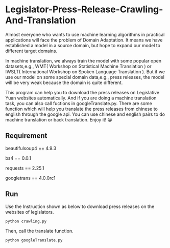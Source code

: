 # Legislator-Press-Release-Crawling-And-Translation

  Almost everyone who wants to use machine learning algorithms in practical applications will face the problem of Domain Adaptation. It means we have established a model in a  source domain, but hope to expand our model to different target domains.

  In machine translation, we always train the model with some popular open datasets,e.g., WMT( Workshop on Statistical Machine Translation ) or IWSLT( International Workshop on Spoken Language Translation ). But if we use our model on some special domain data,e.g., press releases, the model will be very weak because the domain is quite different. 

  This program can help you to download the press releases on Legislative Yuan websites automatically. And if you are doing a machine translation task, you can also call fuctions in googleTranslate.py. There are some function which will help you translate the press releases from chinese to english through the google api. You can use chinese and english  pairs to do machine translation or back translation. Enjoy it! :grinning:


## Requirement

beautifulsoup4 == 4.9.3

bs4 == 0.0.1

requests == 2.25.1

googletrans == 4.0.0rc1

## Run

Use the Instruction shown as below to download press releases on the websites of legislators.

```sh
python crawling.py
```

Then, call the translate function. 

```sh
python googleTranslate.py
```
